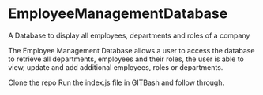 # EmployeeManagementDatabase
A Database to display all employees, departments and roles of a company

The Employee Management Database allows a user to access the database to retrieve all departments, employees and their roles, the user is able to view, update and add additional employees, roles or departments.

Clone the repo
Run the index.js file in GITBash and follow through.
